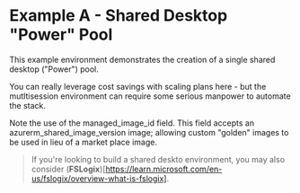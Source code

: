 # Example A - Shared Desktop "Power" Pool

This example environment demonstrates the creation of a single shared desktop ("Power") pool. 

You can really leverage cost savings with scaling plans here - but the mutltisession environment can require some serious manpower to automate the stack. 

Note the use of the managed_image_id field. This field accepts an azurerm_shared_image_version image; allowing custom "golden" images to be used in lieu of a market place image. 

> If you're looking to build a shared deskto environment, you may also consider (**FSLogix**)[https://learn.microsoft.com/en-us/fslogix/overview-what-is-fslogix].